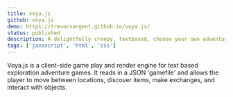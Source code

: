 ```yaml
---
title: voya.js
github: voya.js
demo: https://trevorsargent.github.io/voya.js/
status: published
description: A delightfully creepy, textbased, choose your own adventure
tags: ['javascript', 'html', 'css']
---
```


Voya.js is a client-side game play and render engine for text based exploration adventure games. It reads in a JSON 'gamefile' and allows the player to move between locations, discover items, make exchanges, and interact with objects. 
